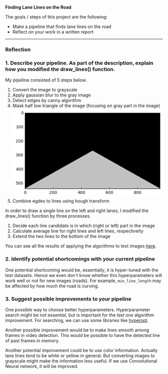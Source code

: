 **Finding Lane Lines on the Road**

The goals / steps of this project are the following:
* Make a pipeline that finds lane lines on the road
* Reflect on your work in a written report


[//]: # (Image References)

[image1]: ./examples/mask.png "Mask"

---

### Reflection

### 1. Describe your pipeline. As part of the description, explain how you modified the draw_lines() function.

My pipeline consisted of 5 steps below.
 1. Convert the image to grayscale
 2. Apply gaussian blur to the gray image
 3. Detect edges by canny algorithm
 4. Mask half low triangle of the image (focusing on gray part in the image)
 ![masking][image1]
 5. Combine egdes to lines using hough transform

In order to draw a single line on the left and right lanes, I modified the draw_lines() function by three processes.

 1. Decide each line candidate is in which (right or left) part in the image
 2. Calculate average line for right lines and left lines, respectivelty
 3. Extend the two lines to the bottom of the image

You can see all the results of applying the algorithms to test images [here](https://github.com/shiba24/udacity-sdnd/tree/master/CarND-LaneLines-P1-master/test_images).

### 2. Identify potential shortcomings with your current pipeline

One potential shortcoming would be, essentially, it is hyper-tuned with the test datasets. Hence we even don't know whether this hyperparameters will work well or not for new images (roads). For example, `min_line_length` may be affected by how much the road is curving.

### 3. Suggest possible improvements to your pipeline

One possible way to choose better hyperparameters. Hyperparameter search might be not essential, but is important for the _last one_ algorithm improvement. For searching, we can use some libraries like [hyperopt](https://github.com/hyperopt/hyperopt).

Another possible improvement would be to make lines smooth among frames in video detection. This would be possible to have the detected line of past frames in memory.

Another potential improvement could be to use color information. Actually lane lines tend to be white or yellow in general. But converting images to grayscale might make the information less useful. If we use Convolutional Neural network, it will be improved.

